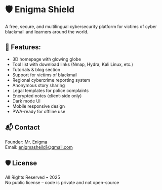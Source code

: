 # 🛡️ Enigma Shield

A free, secure, and multilingual cybersecurity platform for victims of cyber blackmail and learners around the world.

## 🧩 Features:
- 3D homepage with glowing globe
- Tool list with download links (Nmap, Hydra, Kali Linux, etc.)
- Tutorials & blog section
- Support for victims of blackmail
- Regional cybercrime reporting system
- Anonymous story sharing
- Legal templates for police complaints
- Encrypted notes (client-side only)
- Dark mode UI
- Mobile responsive design
- PWA-ready for offline use

## 📬 Contact
Founder: Mr. Enigma  
Email: enigmasheild1@gmail.com

## 🛡️ License
All Rights Reserved • 2025  
No public license – code is private and not open-source
